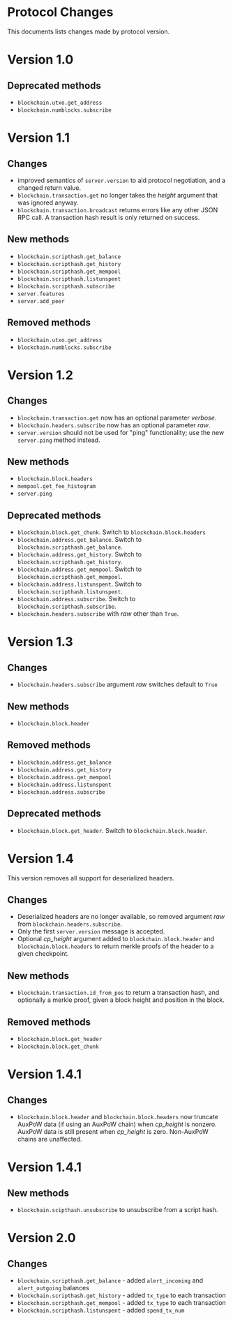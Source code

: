 Protocol Changes
================

This documents lists changes made by protocol version.

Version 1.0
===========

Deprecated methods
------------------

  * `blockchain.utxo.get_address`
  * `blockchain.numblocks.subscribe`

Version 1.1
===========

Changes
-------

  * improved semantics of `server.version` to aid protocol
    negotiation, and a changed return value.
  * `blockchain.transaction.get` no longer takes the *height*
    argument that was ignored anyway.
  * `blockchain.transaction.broadcast` returns errors like any
    other JSON RPC call.  A transaction hash result is only returned on
    success.

New methods
-----------

  * `blockchain.scripthash.get_balance`
  * `blockchain.scripthash.get_history`
  * `blockchain.scripthash.get_mempool`
  * `blockchain.scripthash.listunspent`
  * `blockchain.scripthash.subscribe`
  * `server.features`
  * `server.add_peer`

Removed methods
---------------

  * `blockchain.utxo.get_address`
  * `blockchain.numblocks.subscribe`

Version 1.2
===========

Changes
-------

  * `blockchain.transaction.get` now has an optional parameter
    *verbose*.
  * `blockchain.headers.subscribe` now has an optional parameter
    *raw*.
  * `server.version` should not be used for "ping" functionality;
    use the new `server.ping` method instead.

New methods
-----------

  * `blockchain.block.headers`
  * `mempool.get_fee_histogram`
  * `server.ping`

Deprecated methods
------------------

  * `blockchain.block.get_chunk`.  Switch to
    `blockchain.block.headers`
  * `blockchain.address.get_balance`.  Switch to
    `blockchain.scripthash.get_balance`.
  * `blockchain.address.get_history`.  Switch to
    `blockchain.scripthash.get_history`.
  * `blockchain.address.get_mempool`.  Switch to
    `blockchain.scripthash.get_mempool`.
  * `blockchain.address.listunspent`.  Switch to
    `blockchain.scripthash.listunspent`.
  * `blockchain.address.subscribe`.  Switch to
    `blockchain.scripthash.subscribe`.
  * `blockchain.headers.subscribe` with *raw* other than `True`.

Version 1.3
===========

Changes
-------

  * `blockchain.headers.subscribe` argument *raw* switches default to
    `True`

New methods
-----------

  * `blockchain.block.header`

Removed methods
---------------

  * `blockchain.address.get_balance`
  * `blockchain.address.get_history`
  * `blockchain.address.get_mempool`
  * `blockchain.address.listunspent`
  * `blockchain.address.subscribe`

Deprecated methods
------------------

  * `blockchain.block.get_header`.  Switch to
    `blockchain.block.header`.

Version 1.4
===========

This version removes all support for deserialized headers.

Changes
-------

  * Deserialized headers are no longer available, so removed argument
    *raw* from `blockchain.headers.subscribe`.
  * Only the first `server.version` message is accepted.
  * Optional *cp_height* argument added to
    `blockchain.block.header` and `blockchain.block.headers`
    to return merkle proofs of the header to a given checkpoint.

New methods
-----------

  * `blockchain.transaction.id_from_pos` to return a transaction
    hash, and optionally a merkle proof, given a block height and
    position in the block.

Removed methods
---------------

  * `blockchain.block.get_header`
  * `blockchain.block.get_chunk`

Version 1.4.1
=============

Changes
-------

  * `blockchain.block.header` and `blockchain.block.headers` now
    truncate AuxPoW data (if using an AuxPoW chain) when *cp_height* is
    nonzero.  AuxPoW data is still present when *cp_height* is zero.
    Non-AuxPoW chains are unaffected.


Version 1.4.1
=============

New methods
-----------

  * `blockchain.scipthash.unsubscribe` to unsubscribe from a script hash.


Version 2.0
=============

Changes
-------

  * `blockchain.scripthash.get_balance` -
    added `alert_incoming` and `alert_outgoing` balances
  * `blockchain.scripthash.get_history` - added `tx_type` to each transaction
  * `blockchain.scripthash.get_mempool` - added `tx_type` to each transaction
  * `blockchain.scripthash.listunspent` - added `spend_tx_num`
